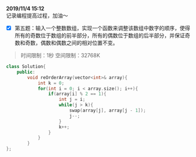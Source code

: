 **2019/11/4 15:12**  
记录编程提高过程，加油～
- [x] 第五题：输入一个整数数组，实现一个函数来调整该数组中数字的顺序，使得所有的奇数位于数组的前半部分，所有的偶数位于数组的后半部分，并保证奇数和奇数，偶数和偶数之间的相对位置不变。
> 时间限制：1秒  空间限制：32768K
```cpp
class Solution{
    public:
        void reOrderArray(vector<int>& array){
            int k = 0;
            for(int i = 0; i < array.size(); i++){
                if(array[i] % 2 == 1){
                    int j = i;
                    while(j > k){
                        swap(array[j], array[j - 1]);
                        j--;
                    }
                    k++;
                }
            }
        }
};
```
